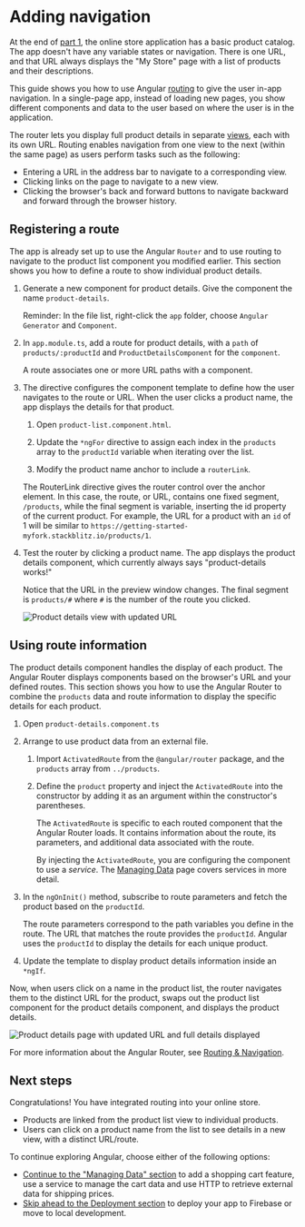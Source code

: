 # Adding navigation

At the end of [part 1](start "Get started with a basic Angular app"), the online store application has a basic product catalog.
The app doesn't have any variable states or navigation.
There is one URL, and that URL always displays the "My Store" page with a list of products and their descriptions.

This guide shows you how to use Angular [routing](guide/glossary#router "Router definition") to give the user in-app navigation. In a single-page app, instead of loading new pages, you show different components and data to the user based on where the user is in the application.

The router lets you display full product details in separate [views](guide/glossary#view "View definition"), each with its own URL. Routing enables navigation from one view to the next (within the same page) as users perform tasks such as the following:

* Entering a URL in the address bar to navigate to a corresponding view.
* Clicking links on the page to navigate to a new view.
* Clicking the browser's back and forward buttons to navigate backward and forward through the browser history.

## Registering a route

The app is already set up to use the Angular `Router` and to use routing to navigate to the product list component you modified earlier. This section shows you how to define a route to show individual product details.

1. Generate a new component for product details. Give the component the name `product-details`.

    Reminder: In the file list, right-click the `app` folder, choose `Angular Generator` and `Component`.

1. In `app.module.ts`, add a route for product details, with a `path` of `products/:productId` and `ProductDetailsComponent` for the `component`.

    <code-example header="src/app/app.module.ts" path="getting-started/src/app/app.module.ts" region="product-details-route">
    </code-example>

    A route associates one or more URL paths with a component.

1. The directive configures the component template to define how the user navigates to the route or URL. When the user clicks a product name, the app  displays the details for that product.

    1. Open `product-list.component.html`.

    1. Update the `*ngFor` directive to assign each index in the `products` array to the `productId` variable when iterating over the list.

    1. Modify the product name anchor to include a `routerLink`.

    <code-example header="src/app/product-list/product-list.component.html" path="getting-started/src/app/product-list/product-list.component.html" region="router-link">
    </code-example>

      The RouterLink directive gives the router control over the anchor element. In this case, the route, or URL, contains one fixed segment, `/products`, while the final segment is variable, inserting the id property of the current product. For example, the URL for a product with an `id` of 1 will be similar to `https://getting-started-myfork.stackblitz.io/products/1`.

1. Test the router by clicking a product name. The app displays the product details component, which currently always says "product-details works!"

    Notice that the URL in the preview window changes. The final segment is `products/#`  where `#` is the number of the route you clicked.

    <div class="lightbox">
      <img src="generated/images/guide/start/product-details-works.png" alt="Product details view with updated URL">
    </div>



## Using route information

The product details component handles the display of each product. The Angular Router displays components based on the browser's URL and your defined routes. This section shows you how to use the Angular Router to combine the `products` data and route information to display the specific details for each product.

1. Open `product-details.component.ts`

1. Arrange to use product data from an external file.

    1. Import `ActivatedRoute` from the `@angular/router` package, and the `products` array from `../products`.

        <code-example header="src/app/product-details/product-details.component.ts" path="getting-started/src/app/product-details/product-details.component.1.ts" region="imports">
        </code-example>

    1. Define the `product` property and inject the `ActivatedRoute` into the constructor by adding it as an argument within the constructor's parentheses.

        <code-example header="src/app/product-details/product-details.component.ts" path="getting-started/src/app/product-details/product-details.component.1.ts" region="props-methods">
        </code-example>

        The `ActivatedRoute` is specific to each routed component that the Angular Router loads. It contains information about the
        route, its parameters, and additional data associated with the route.

        By injecting the `ActivatedRoute`, you are configuring the component to use a *service*. The [Managing Data](start/start-data "Try it: Managing Data") page covers services in more detail.


1. In the `ngOnInit()` method, subscribe to route parameters and fetch the product based on the `productId`.

    <code-example path="getting-started/src/app/product-details/product-details.component.1.ts" header="src/app/product-details/product-details.component.ts" region="get-product">
    </code-example>

    The route parameters correspond to the path variables you define in the route. The URL that matches the route provides the `productId`. Angular uses the `productId` to display the details for each unique product.

1. Update the template to display product details information inside an `*ngIf`.

    <code-example header="src/app/product-details/product-details.component.html" path="getting-started/src/app/product-details/product-details.component.html" region="details">
    </code-example>

Now, when users click on a name in the product list, the router navigates them to the distinct URL for the product, swaps out the product list component for the product details component, and displays the product details.

<div class="lightbox">
  <img src="generated/images/guide/start/product-details-routed.png" alt="Product details page with updated URL and full details displayed">
</div>



<div class="alert is-helpful">

For more information about the Angular Router, see [Routing & Navigation](guide/router "Routing & Navigation guide").

</div>


## Next steps

Congratulations! You have integrated routing into your online store.

* Products are linked from the product list view to individual products.
* Users can click on a product name from the list to see details in a new view, with a distinct URL/route.

To continue exploring Angular, choose either of the following options:
* [Continue to the "Managing Data" section](start/start-data "Try it: Managing Data") to add a shopping cart feature, use a service to manage the cart data and use HTTP to retrieve external data for shipping prices.
* [Skip ahead to the Deployment section](start/start-deployment "Try it: Deployment") to deploy your app to Firebase or move to local development.
